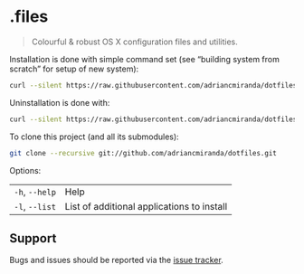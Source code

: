 # .files
> Colourful &amp; robust OS X configuration files and utilities.

Installation is done with simple command set (see “building system from scratch” for setup of new system):

```bash
curl --silent https://raw.githubusercontent.com/adriancmiranda/dotfiles/master/install | sh
```

Uninstallation is done with:

```bash
curl --silent https://raw.githubusercontent.com/adriancmiranda/dotfiles/master/uninstall | sh
```

To clone this project (and all its submodules):

```bash
git clone --recursive git://github.com/adriancmiranda/dotfiles.git
```

Options:

<table>
    <tr>
        <td><code>-h</code>, <code>--help</code></td>
        <td>Help</td>
    </tr>
    <tr>
        <td><code>-l</code>, <code>--list</code></td>
        <td>List of additional applications to install</td>
    </tr>
</table>


## Support

Bugs and issues should be reported via the [issue tracker][issue_tracker].

<!--
||
|| <External_links>
||
l'-->
[issue_tracker]: http://github.com/adriancmiranda/dotfiles/issues "Issue tracker"
